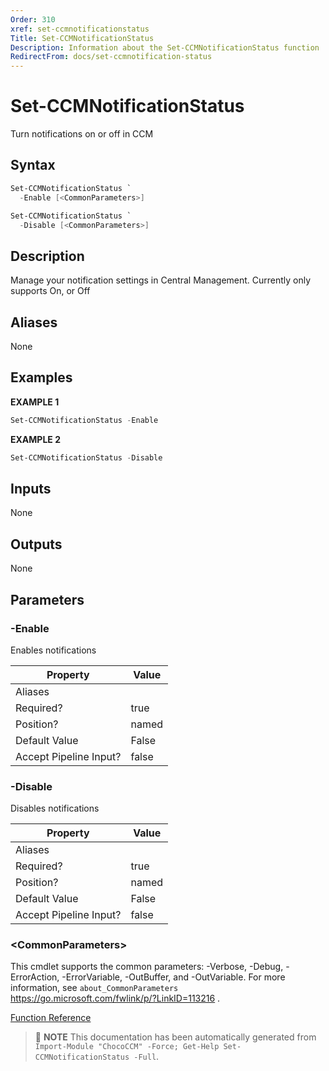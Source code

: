 ```yaml
---
Order: 310
xref: set-ccmnotificationstatus
Title: Set-CCMNotificationStatus
Description: Information about the Set-CCMNotificationStatus function
RedirectFrom: docs/set-ccmnotification-status
---
```


# Set-CCMNotificationStatus

<!-- This documentation is automatically generated from /Set-CCMNotificationStatus.ps1 using GenerateDocs.ps1. Contributions are welcome at the original location(s). -->

Turn notifications on or off in CCM

## Syntax

~~~powershell
Set-CCMNotificationStatus `
  -Enable [<CommonParameters>]
~~~


~~~powershell
Set-CCMNotificationStatus `
  -Disable [<CommonParameters>]
~~~

## Description

Manage your notification settings in Central Management. Currently only supports On, or Off


## Aliases

None

## Examples

 **EXAMPLE 1**

~~~powershell
Set-CCMNotificationStatus -Enable

~~~

**EXAMPLE 2**

~~~powershell
Set-CCMNotificationStatus -Disable

~~~

## Inputs

None

## Outputs

None

## Parameters

###  -Enable
Enables notifications

Property               | Value
---------------------- | -----
Aliases                |
Required?              | true
Position?              | named
Default Value          | False
Accept Pipeline Input? | false

###  -Disable
Disables notifications

Property               | Value
---------------------- | -----
Aliases                |
Required?              | true
Position?              | named
Default Value          | False
Accept Pipeline Input? | false

### &lt;CommonParameters&gt;

This cmdlet supports the common parameters: -Verbose, -Debug, -ErrorAction, -ErrorVariable, -OutBuffer, and -OutVariable. For more information, see `about_CommonParameters` https://go.microsoft.com/fwlink/p/?LinkID=113216 .



[Function Reference](xref:chococcm-functions)

> :memo: **NOTE** This documentation has been automatically generated from `Import-Module "ChocoCCM" -Force; Get-Help Set-CCMNotificationStatus -Full`.
